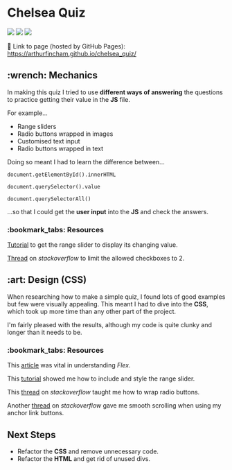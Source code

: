 <h1>Chelsea Quiz</h1>

![](https://img.shields.io/github/last-commit/arthurfincham/chelsea_quiz)
![](https://img.shields.io/github/languages/count/arthurfincham/chelsea_quiz)
![](https://img.shields.io/github/languages/code-size/arthurfincham/chelsea_quiz)

:link: Link to page (hosted by GitHub Pages):
https://arthurfincham.github.io/chelsea_quiz/

<h2>:wrench: Mechanics</h2>

In making this quiz I tried to use **different ways of answering** the questions to practice getting their value in the **JS** file.

For example...
<ul>
  <li>Range sliders</li>
  <li>Radio buttons wrapped in images</li>
  <li>Customised text input</li>
  <li>Radio buttons wrapped in text</li>
</ul>

Doing so meant I had to learn the difference between...
```
document.getElementById().innerHTML
```
```
document.querySelector().value
```
```
document.querySelectorAll()
```
...so that I could get the **user input** into the **JS** and check the answers.

<h3>:bookmark_tabs: Resources</h3>

[Tutorial](https://www.w3schools.com/howto/howto_js_rangeslider.asp) to get the range slider to display its changing value.

[Thread](https://stackoverflow.com/questions/43456868/javascript-limit-selected-checkboxes-to-2) on *stackoverflow* to limit the allowed checkboxes to 2.

<h2>:art: Design (CSS)</h2>

When researching how to make a simple quiz, I found lots of good examples but few were visually appealing. This meant I had to dive into the **CSS**, which took up more time than any other part of the project.

I'm fairly pleased with the results, although my code is quite clunky and longer than it needs to be.

<h3>:bookmark_tabs: Resources</h3>

This [article](https://css-tricks.com/snippets/css/a-guide-to-flexbox/) was vital in understanding *Flex*.

This [tutorial](https://www.w3schools.com/howto/howto_js_rangeslider.asp) showed me how to include and style the range slider.

This [thread](https://stackoverflow.com/questions/17541614/use-images-instead-of-radio-buttons) on *stackoverflow* taught me how to wrap radio buttons.

Another [thread](https://stackoverflow.com/questions/7717527/smooth-scrolling-when-clicking-an-anchor-link) on *stackoverflow* gave me smooth scrolling when using my anchor link buttons.

<h2>Next Steps</h2>
<ul>
  <li>Refactor the <strong>CSS</strong> and remove unnecessary code.</li>
  <li>Refactor the <strong>HTML</strong> and get rid of unused divs.</li>
</ul>